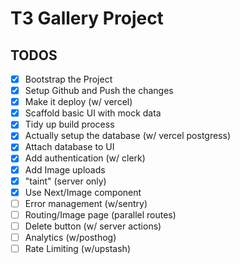 # T3 Gallery Project

## TODOS

- [x] Bootstrap the Project
- [x] Setup Github and Push the changes
- [x] Make it deploy (w/ vercel)
- [x] Scaffold basic UI with mock data
- [x] Tidy up build process
- [x] Actually setup the database (w/ vercel postgress)
- [x] Attach database to UI
- [x] Add authentication (w/ clerk)
- [x] Add Image uploads
- [x] "taint" (server only)
- [x] Use Next/Image component
- [ ] Error management (w/sentry)
- [ ] Routing/Image page (parallel routes)
- [ ] Delete button (w/ server actions)
- [ ] Analytics (w/posthog)
- [ ] Rate Limiting (w/upstash)
